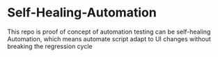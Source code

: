 # Self-Healing-Automation
This repo is proof of concept of  automation testing can be  self-healing Automation, which means automate script adapt to UI changes without breaking the  regression cycle
